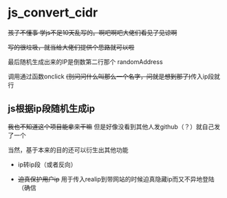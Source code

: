 # js_convert_cidr

~~孩子不懂事 学js不足10天乱写的。啊吧啊吧大佬们看见了见谅啊~~

~~写的很垃圾，就当给大佬们提供个思路就可以啦~~

最后随机生成出来的IP是倒数第二行那个 randomAddress

调用通过函数onclick ~~(别问问什么叫那么一个名字，问就是想到那了)~~传入ip段就行

## js根据ip段随机生成ip

~~我也不知道这个项目能拿来干嘛~~ 但是好像没看到其他人发github（？）就自己发了一个

当然，基于本来的目的还可以衍生出其他功能

 - ip转ip段（或者反向）
 
 - ~~迫真保护用户ip~~ 用于传入realip到带网站的时候迫真隐藏ip而又不异地登陆（确信

